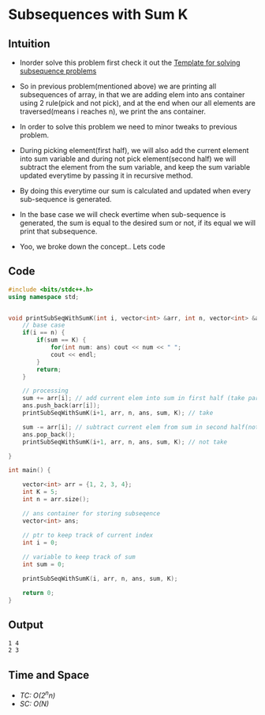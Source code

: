 # Subsequences with Sum K

## Intuition
- Inorder solve this problem first check it out the [Template for solving subsequence problems](1.PrintSubSequencesOfArr.md)
- So in previous problem(mentioned above) we are printing all subsequences of array, in that we are adding elem into ans container using 2 rule(pick and not pick), and at the end when our all elements are traversed(means i reaches n), we print the ans container.

- In order to solve this problem we need to minor tweaks to previous problem.

- During picking element(first half), we will also add the current element into sum variable and during not pick element(second half) we will subtract the element from the sum variable, and keep the sum variable updated everytime by passing it in recursive method.

- By doing this everytime our sum is calculated and updated when every sub-sequence is generated. 

- In the base case we will check evertime when sub-sequence is generated, the sum is equal to the desired sum or not, if its equal we will print that subsequence.

- Yoo, we broke down the concept.. Lets code

## Code
```cpp
#include <bits/stdc++.h>
using namespace std;


void printSubSeqWithSumK(int i, vector<int> &arr, int n, vector<int> &ans, int sum, int K) {
    // base case
    if(i == n) {
        if(sum == K) {
            for(int num: ans) cout << num << " ";
            cout << endl;
        }
        return;
    }

    // processing
    sum += arr[i]; // add current elem into sum in first half (take part)
    ans.push_back(arr[i]);
    printSubSeqWithSumK(i+1, arr, n, ans, sum, K); // take

    sum -= arr[i]; // subtract current elem from sum in second half(not take part)
    ans.pop_back();
    printSubSeqWithSumK(i+1, arr, n, ans, sum, K); // not take

}

int main() {

    vector<int> arr = {1, 2, 3, 4};
    int K = 5;
    int n = arr.size();

    // ans container for storing subseqence
    vector<int> ans;

    // ptr to keep track of current index
    int i = 0;
    
    // variable to keep track of sum
    int sum = 0;

    printSubSeqWithSumK(i, arr, n, ans, sum, K);

    return 0;
}
```

## Output

```bash
1 4 
2 3 
```

## Time and Space
- *TC: O(2<sup>n</sup>n)*
- *SC: O(N)*